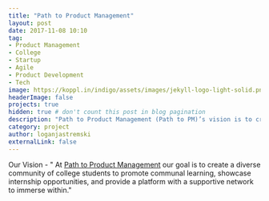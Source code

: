 ```yaml
---
title: "Path to Product Management"
layout: post
date: 2017-11-08 10:10
tag:
- Product Management
- College
- Startup
- Agile
- Product Development
- Tech
image: https://koppl.in/indigo/assets/images/jekyll-logo-light-solid.png 
headerImage: false
projects: true
hidden: true # don't count this post in blog pagination
description: "Path to Product Management (Path to PM)’s vision is to create a diverse community of college students to promote communal learning, internship opportunities, and a supportive network to immerse within."
category: project
author: loganjastremski
externalLink: false
---
```


Our Vision - " At [Path to Product Management](https://pathtopm.com) our goal is to create a diverse community of college students to promote communal learning, showcase internship opportunities, and provide a platform with a supportive network to immerse within."
